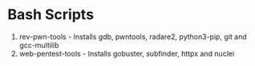 # Bash Scripts
1. rev-pwn-tools - Installs gdb, pwntools, radare2, python3-pip, git and gcc-multilib
2. web-pentest-tools - Installs gobuster, subfinder, httpx and nuclei
